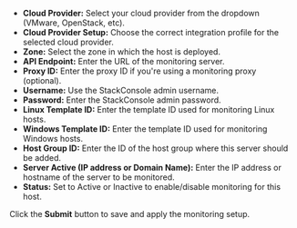 - **Cloud Provider:** Select your cloud provider from the dropdown (VMware, OpenStack, etc).
- **Cloud Provider Setup:** Choose the correct integration profile for the selected cloud provider.
- **Zone:** Select the zone in which the host is deployed.
- **API Endpoint:** Enter the URL of the monitoring server.
- **Proxy ID:** Enter the proxy ID if you're using a monitoring proxy (optional).
- **Username:** Use the StackConsole admin username.
- **Password:** Enter the StackConsole admin password.
- **Linux Template ID:** Enter the template ID used for monitoring Linux hosts.
- **Windows Template ID:** Enter the template ID used for monitoring Windows hosts.
- **Host Group ID:** Enter the ID of the host group where this server should be added.
- **Server Active (IP address or Domain Name):** Enter the IP address or hostname of the server to be monitored.
- **Status:** Set to Active or Inactive to enable/disable monitoring for this host.

Click the **Submit** button to save and apply the monitoring setup.